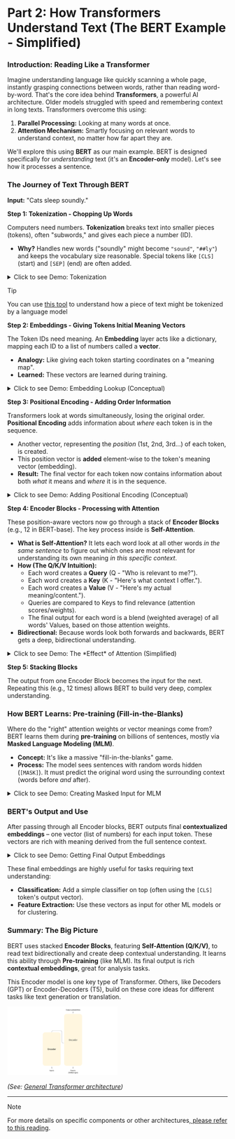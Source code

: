 # Part 2: How Transformers Understand Text (The BERT Example - Simplified)

### Introduction: Reading Like a Transformer

Imagine understanding language like quickly scanning a whole page, instantly grasping connections between words, rather than reading word-by-word. That's the core idea behind **Transformers**, a powerful AI architecture. Older models struggled with speed and remembering context in long texts. Transformers overcome this using:

1.  **Parallel Processing:** Looking at many words at once.
2.  **Attention Mechanism:** Smartly focusing on relevant words to understand context, no matter how far apart they are.

We'll explore this using **BERT** as our main example. BERT is designed specifically for *understanding* text (it's an **Encoder-only** model). Let's see how it processes a sentence.

### The Journey of Text Through BERT

**Input:** "Cats sleep soundly."

**Step 1: Tokenization - Chopping Up Words**

Computers need numbers. **Tokenization** breaks text into smaller pieces (tokens), often "subwords," and gives each piece a number (ID).

*   **Why?** Handles new words ("soundly" might become `"sound"`, `"##ly"`) and keeps the vocabulary size reasonable. Special tokens like `[CLS]` (start) and `[SEP]` (end) are often added.

<details>
<summary>Click to see Demo: Tokenization</summary>

```python
# Make sure transformers is installed: !pip install transformers
from transformers import AutoTokenizer

tokenizer = AutoTokenizer.from_pretrained('bert-base-uncased')
text = "Cats sleep soundly."

# See the subword pieces
tokens = tokenizer.tokenize(text) 
print(f"Text: '{text}'")
print(f"Tokens: {tokens}") 

# Get the numerical IDs (adds [CLS] and [SEP])
token_ids = tokenizer.encode(text) 
print(f"Token IDs: {token_ids}") 

# Example Output:
# Text: 'Cats sleep soundly.'
# Tokens: ['cats', 'sleep', 'sound', '##ly', '.']
# Token IDs: [101, 7851, 4431, 3910, 1026, 1012, 102] 
```

*   **Explanation:** The code uses a standard BERT tokenizer to split the text into tokens (like `'cats'`, `'sleep'`, `'sound'`, `'##ly'`, `'.'`) and then converts them into unique ID numbers. This is the first step.
</details>

> [!TIP]  
> You can use [this tool](https://platform.openai.com/tokenizer) to understand how a piece of text might be tokenized by a language model


**Step 2: Embeddings - Giving Tokens Initial Meaning Vectors**

The Token IDs need meaning. An **Embedding** layer acts like a dictionary, mapping each ID to a list of numbers called a **vector**.

*   **Analogy:** Like giving each token starting coordinates on a "meaning map".
*   **Learned:** These vectors are learned during training.

<details>
<summary>Click to see Demo: Embedding Lookup (Conceptual)</summary>

```python
import numpy as np

# Example: Imagine a vocab of 100 tokens, each gets a vector of size 8
vocab_size = 100 
embedding_dim = 8 
# In reality, this table is learned; here we use random numbers for illustration
embedding_table = np.random.rand(vocab_size, embedding_dim) 

# Our token IDs from Step 1 (let's use some example IDs within 0-99)
sample_ids = [10, 25, 3, 99] # Example IDs as a standard Python list

# Look up the vectors for each ID
# We use list comprehension to get the corresponding row for each ID
initial_embeddings = [embedding_table[id_] for id_ in sample_ids]

print(f"Sample Token IDs: {sample_ids}")
# Convert to numpy array just to show the shape easily
initial_embeddings_np = np.array(initial_embeddings)
print(f"Shape of Initial Embeddings: {initial_embeddings_np.shape}") # (Num tokens, Embedding dimension)

# To view the first embedding vector (list of numbers):
# print("First embedding vector:\n", initial_embeddings[0]) 
```

*   **Explanation:** We created a conceptual lookup table (`embedding_table`). We took our list of Token IDs and looked up the corresponding vector (list of numbers) for each ID. These vectors hold the initial "meaning".
</details>



**Step 3: Positional Encoding - Adding Order Information**

Transformers look at words simultaneously, losing the original order. **Positional Encoding** adds information about *where* each token is in the sequence.

*   Another vector, representing the *position* (1st, 2nd, 3rd...) of each token, is created.
*   This position vector is **added** element-wise to the token's meaning vector (embedding).
*   **Result:** The final vector for each token now contains information about both *what* it means and *where* it is in the sequence.

<details>
<summary>Click to see Demo: Adding Positional Encoding (Conceptual)</summary>

```python
import numpy as np

# Use the embeddings from the previous step (convert back to numpy for easy math)
initial_embeddings_np = np.array(initial_embeddings) 
num_tokens = initial_embeddings_np.shape[0]
embedding_dim = initial_embeddings_np.shape[1]

# Create simple positional vectors (e.g., based on index)
position_vectors = np.zeros_like(initial_embeddings_np) # Initialize array of zeros
for i in range(num_tokens):
    # Example: Make vector slightly different for each position 
    # (real methods are more complex, e.g., sine/cosine)
    position_vectors[i, :] = np.sin(i / (10**(np.arange(0, embedding_dim, 2)/embedding_dim)))[:position_vectors.shape[1]//2]
    position_vectors[i, 1::2] = np.cos(i / (10**(np.arange(0, embedding_dim, 2)/embedding_dim)))[:position_vectors.shape[1]//2]
    # Or just use small random numbers for demo: position_vectors[i, :] = np.random.randn(embedding_dim) * 0.1

# Add positional vectors to token embeddings element-wise
position_aware_embeddings_np = initial_embeddings_np + position_vectors

print(f"Shape before adding position: {initial_embeddings_np.shape}")
print(f"Shape after adding position: {position_aware_embeddings_np.shape}")
# print("First Position-Aware Embedding Vector:\n", position_aware_embeddings_np[0]) # Uncomment to view
```

*   **Explanation:** We created unique vectors based on position and simply added them to the meaning vectors. Now, each vector entering the main Transformer layers knows both the token's meaning *and* its position.
</details>



**Step 4: Encoder Blocks - Processing with Attention**

These position-aware vectors now go through a stack of **Encoder Blocks** (e.g., 12 in BERT-base). The key process inside is **Self-Attention**.

*   **What is Self-Attention?** It lets each word look at all other words *in the same sentence* to figure out which ones are most relevant for understanding its own meaning *in this specific context*.
*   **How (The Q/K/V Intuition):**
    *   Each word creates a **Query** (Q - "Who is relevant to me?").
    *   Each word creates a **Key** (K - "Here's what context I offer.").
    *   Each word creates a **Value** (V - "Here's my actual meaning/content.").
    *   Queries are compared to Keys to find relevance (attention scores/weights).
    *   The final output for each word is a blend (weighted average) of all words' Values, based on those attention weights.
*   **Bidirectional:** Because words look both forwards and backwards, BERT gets a deep, bidirectional understanding.

<details>
<summary>Click to see Demo: The *Effect* of Attention (Simplified)</summary>

```python
import numpy as np

# Imagine we have 3 position-aware vectors (Values) for 3 words.
# Each row is a word's vector.
Values = np.array([
    [1.0, 0.0], # Vector representing Word 1's content
    [0.0, 1.0], # Vector representing Word 2's content
    [0.5, 0.5]  # Vector representing Word 3's content
])

# Now, imagine Word 2 ("sleep" in "Cats sleep soundly") calculated attention weights.
# It decided how much attention to pay to Word 1, Word 2, and Word 3.
# These weights MUST sum to 1.0
attention_weights_for_word2 = np.array([0.3, 0.6, 0.1]) # Example weights

# Calculate the attention output *for Word 2* by blending the Values
# Output = weight1*Value1 + weight2*Value2 + weight3*Value3
# Using numpy broadcasting: weights[:, np.newaxis] * Values -> sum along axis 0
attention_output_for_word2 = np.sum(attention_weights_for_word2[:, np.newaxis] * Values, axis=0)

print(f"Example Values (Word 1, Word 2, Word 3):\n{Values}")
print(f"\nExample Attention Weights calculated *by Word 2*:\n{attention_weights_for_word2}")
print(f"\nAttention Output *for Word 2* (Blended Context):\n{attention_output_for_word2}") 
# Example Output: [0.35 0.65] 
```

*   **Explanation:** This demo skips the complex Q/K matching. It shows the *result* of attention: how pre-calculated relevance weights (here, `[0.3, 0.6, 0.1]` for Word 2) are used to create a new, context-blended vector (`[0.35, 0.65]`) for Word 2 by taking a weighted average of all the word's Value vectors. The model does this for *every* word. After attention, a standard **Feed-Forward Network** processes each resulting vector individually.
</details>



**Step 5: Stacking Blocks**

The output from one Encoder Block becomes the input for the next. Repeating this (e.g., 12 times) allows BERT to build very deep, complex understanding.

### How BERT Learns: Pre-training (Fill-in-the-Blanks)

Where do the "right" attention weights or vector meanings come from? BERT learns them during **pre-training** on billions of sentences, mostly via **Masked Language Modeling (MLM)**.

*   **Concept:** It's like a massive "fill-in-the-blanks" game.
*   **Process:** The model sees sentences with random words hidden (`[MASK]`). It must predict the original word using the surrounding context (words before *and* after).

<details>
<summary>Click to see Demo: Creating Masked Input for MLM</summary>

```python
from transformers import AutoTokenizer

tokenizer = AutoTokenizer.from_pretrained('bert-base-uncased')
text = "The cat sat on the [MASK]." # We manually masked 'mat'

# Get the token IDs for this masked input
masked_token_ids = tokenizer.encode(text)

print(f"Original Text (with mask): {text}")
print(f"Token IDs for Masked Input: {masked_token_ids}")

# Find the ID for the word 'mat'
mat_token_id = tokenizer.convert_tokens_to_ids('mat')
print(f"(BERT's goal in training would be to predict ID {mat_token_id} for the mask)") 
```

*   **Explanation:** This shows what the input for the MLM task looks like. By trying to predict the masked word millions of times, the model learns grammar, context, and how words relate, tuning its attention mechanism and embedding meanings. (BERT also used Next Sentence Prediction, but MLM is the core idea).
</details>



### BERT's Output and Use

After passing through all Encoder blocks, BERT outputs final **contextualized embeddings** – one vector (list of numbers) for each input token. These vectors are rich with meaning derived from the full sentence context.

<details>
<summary>Click to see Demo: Getting Final Output Embeddings</summary>

```python
from transformers import AutoTokenizer, AutoModel # Use AutoModel for base embeddings
import torch # Still need torch slightly for model loading/inference with transformers

# Use a smaller BERT-like model for faster loading/running if possible
# Or use 'bert-base-uncased'
model_name = 'bert-base-uncased' 
# model_name = 'prajjwal1/bert-mini' # Uncomment to try smaller model if installed

try:
    tokenizer = AutoTokenizer.from_pretrained(model_name)
    model = AutoModel.from_pretrained(model_name)
    print(f"Loaded model: {model_name}")
except Exception as e:
    print(f"Error loading {model_name}, try installing or check name: {e}")
    model = None

if model:
    text = "Cats sleep soundly."
    # Prepare input for the model using the tokenizer
    inputs = tokenizer(text, return_tensors='pt') # 'pt' returns PyTorch tensors

    # Get the final outputs from the model
    # torch.no_grad() avoids tracking computations, making it faster
    with torch.no_grad(): 
        outputs = model(**inputs)

    # Extract the final hidden states (the contextual embeddings)
    last_hidden_states = outputs.last_hidden_state 

    # Convert the output tensor to a numpy array for easier viewing without PyTorch details
    final_embeddings_np = last_hidden_states.cpu().numpy()

    print(f"\nInput text: '{text}'")
    print(f"Shape of Final Output Embeddings: {final_embeddings_np.shape}") 
    # Shape: (batch_size=1, num_tokens_in_sequence, embedding_dimension)
    # e.g., (1, 6, 768) for bert-base
    # print("Final embedding vector for the first token ([CLS]):\n", final_embeddings_np[0, 0, :]) # Uncomment to view a vector
```

*   **Explanation:** We passed our tokenized text through the BERT model. The output contains the final, context-rich vector for each input token. These are much more informative than the initial embeddings.
</details>



These final embeddings are highly useful for tasks requiring text understanding:
*   **Classification:** Add a simple classifier on top (often using the `[CLS]` token's output vector).
*   **Feature Extraction:** Use these vectors as input for other ML models or for clustering.

### Summary: The Big Picture

BERT uses stacked **Encoder Blocks**, featuring **Self-Attention (Q/K/V)**, to read text bidirectionally and create deep contextual understanding. It learns this ability through **Pre-training** (like MLM). Its final output is rich **contextual embeddings**, great for analysis tasks.

This Encoder model is one key type of Transformer. Others, like Decoders (GPT) or Encoder-Decoders (T5), build on these core ideas for different tasks like text generation or translation.

<img src="./img/transformer.svg" width="50%">

*(See: [ General Transformer architecture](https://huggingface.co/learn/llm-course/chapter1/4#general-transformer-architecture))*

---

> [!NOTE]  
> For more details on specific components or other architectures,[ please refer to this reading](./part2-detailed.md).